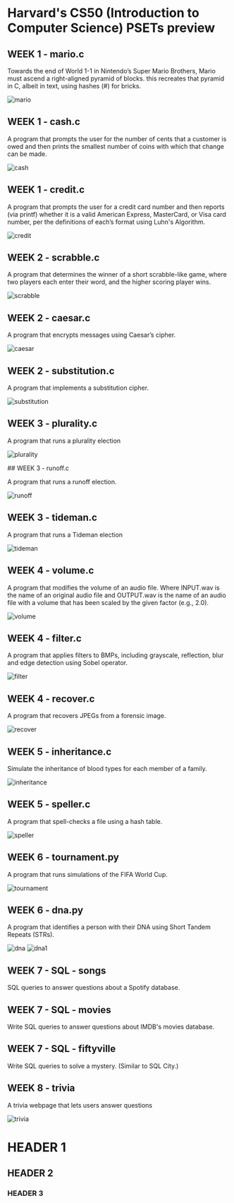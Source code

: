 # Harvard's CS50 (Introduction to Computer Science) PSETs preview


## WEEK 1 - mario.c

Towards the end of World 1-1 in Nintendo’s Super Mario Brothers, Mario must ascend a right-aligned pyramid of blocks. this recreates that pyramid in C, albeit in text, using hashes (#) for bricks.

![mario](https://user-images.githubusercontent.com/100543895/158593257-8208ff79-fd5a-4cb8-bc2b-2cee31e0457c.png)

## WEEK 1 - cash.c

A program that prompts the user for the number of cents that a customer is owed and then prints the smallest number of coins with which that change can be made.

![cash](https://user-images.githubusercontent.com/100543895/158594886-5f64fecf-6cb7-4ee7-aac5-5c4280aa3bc2.png)

## WEEK 1 - credit.c

A program that prompts the user for a credit card number and then reports (via printf) whether it is a valid American Express, MasterCard, or Visa card number, per the definitions of each’s format using Luhn's Algorithm.

![credit](https://user-images.githubusercontent.com/100543895/158594169-5b4b670a-2d41-40d3-8e27-f5dec8470e97.png)

## WEEK 2 - scrabble.c 

A program that determines the winner of a short scrabble-like game, where two players each enter their word, and the higher scoring player wins.

![scrabble](https://user-images.githubusercontent.com/100543895/158594602-8e03c61c-5ecb-4315-b36d-1dbaaced6da2.png)

## WEEK 2 - caesar.c

A program that encrypts messages using Caesar’s cipher.

![caesar](https://user-images.githubusercontent.com/100543895/158595151-46a36593-b377-4d7e-9842-938d27967c72.png)

## WEEK 2 - substitution.c

A program that implements a substitution cipher.

![substitution](https://user-images.githubusercontent.com/100543895/158595338-900da9a4-ffa5-41a7-b165-7daf9f4be1f2.png)

## WEEK 3 - plurality.c

A program that runs a plurality election

![plurality](https://user-images.githubusercontent.com/100543895/158595659-1628c704-61ea-479d-98e2-736017ef2e97.png)

## WEEK 3 - runoff.c

A program that runs a runoff election.

![runoff](https://user-images.githubusercontent.com/100543895/158595892-f888e378-1e82-4393-a451-633b616a3a08.png)

## WEEK 3 - tideman.c 

A program that runs a Tideman election

![tideman](https://user-images.githubusercontent.com/100543895/158595911-f4e4b03f-3404-4019-9419-9fec3009d4a7.png)

## WEEK 4 - volume.c

A program that modifies the volume of an audio file. Where INPUT.wav is the name of an original audio file and OUTPUT.wav is the name of an audio file with a volume that has been scaled by the given factor (e.g., 2.0).

![volume](https://user-images.githubusercontent.com/100543895/158596400-20ad227b-ce24-4032-9942-39f1076576c2.png)

## WEEK 4 - filter.c

A program that applies filters to BMPs, including grayscale, reflection, blur and edge detection using Sobel operator.

![filter](https://user-images.githubusercontent.com/100543895/158596758-1578e299-22f5-416c-a2f1-8f66d0121b4e.png)

## WEEK 4 - recover.c

A program that recovers JPEGs from a forensic image.

![recover](https://user-images.githubusercontent.com/100543895/158596966-8956523e-b71e-4fa6-aeb6-1b217478c59f.png)

## WEEK 5 - inheritance.c

Simulate the inheritance of blood types for each member of a family.

![inheritance](https://user-images.githubusercontent.com/100543895/158597338-d654c14c-b710-49e0-ad98-9740f7e5aaf9.png)

## WEEK 5 - speller.c

A program that spell-checks a file using a hash table.

![speller](https://user-images.githubusercontent.com/100543895/158597518-26ff2b92-4bb4-4878-ab0d-f9df2ebc5f2c.png)

## WEEK 6 - tournament.py

A program that runs simulations of the FIFA World Cup.

![tournament](https://user-images.githubusercontent.com/100543895/158597862-ad4a57c2-9813-4995-903e-bde628727862.png)


## WEEK 6 - dna.py
A program that identifies a person with their DNA using Short Tandem Repeats (STRs).

![dna](https://user-images.githubusercontent.com/100543895/158598094-a7a1c2ad-2b16-4727-8913-f26390c4967f.png)
![dna1](https://user-images.githubusercontent.com/100543895/158598119-b24b694c-e3f1-4dd7-a3a9-2429438f9e47.png)

## WEEK 7 - SQL - songs

SQL queries to answer questions about a Spotify database.

## WEEK 7 - SQL - movies

Write SQL queries to answer questions about IMDB's movies database.

## WEEK 7 - SQL - fiftyville

Write SQL queries to solve a mystery. (Similar to SQL City.)

## WEEK 8 - trivia

A trivia webpage that lets users answer questions

![trivia](https://user-images.githubusercontent.com/100543895/158599433-2f9d6ea8-4171-4401-af88-c9f8eaf4a81d.png)

# HEADER 1

## HEADER 2

### HEADER 3
